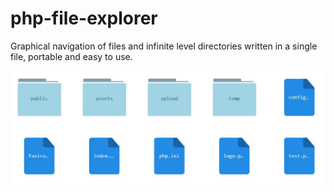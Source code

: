 # php-file-explorer
Graphical navigation of files and infinite level directories written in a single file, portable and easy to use.

![File Explorer](https://github.com/JaxonRailey/php-file-explorer/blob/main/file-explorer.jpg?raw=true)
